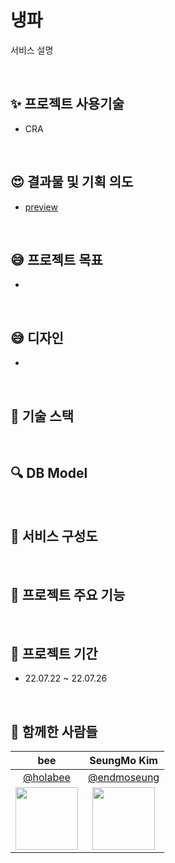 # 냉파

서비스 설명

<br>

## :sparkles: 프로젝트 사용기술

-   CRA

<br>

## :heart_eyes: 결과물 및 기획 의도

-   [preview]()

<br>

## :sweat_smile: 프로젝트 목표

-

<br>

## :sweat_smile: 디자인

-

<br>

## :rocket: 기술 스택

<br>

## :mag: DB Model

<br>

## :monocle_face: 서비스 구성도

<br>

## :monocle_face: 프로젝트 주요 기능

<br>

## :calendar: 프로젝트 기간

-   22.07.22 ~ 22.07.26

<br>

## :construction_worker: 함께한 사람들

|                                  bee                                  |       SeungMo Kim      |
| :-------------------------------------------------------------------: | :------------------------------------------------------------------------: |
|                [@holabee](https://github.com/holabee)                 |  [@endmoseung](https://github.com/endmoseung)                              |
| <img src="https://avatars.githubusercontent.com/holabee" width="100"> | <img src="https://avatars.githubusercontent.com/endmoseung" width="100">   |                                 
